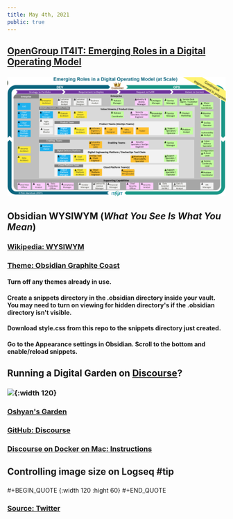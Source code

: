 ```yaml
---
title: May 4th, 2021
public: true
---
```


## [OpenGroup IT4IT: Emerging Roles in a Digital Operating Model](https://twitter.com/RobAkershoek/status/1386319346998317058/photo/1)
### ![image.png](../assets/image_1620137948272_0.png)
## Obsidian WYSIWYM (_What You See Is What You Mean_)
### [Wikipedia: WYSIWYM](https://www.wikiwand.com/en/WYSIWYM)
### [Theme: Obsidian Graphite Coast](https://github.com/owenvachell/Obsidian-Graphite-Coast)
#### Turn off any themes already in use.
#### Create a snippets directory in the .obsidian directory inside your vault. You may need to turn on viewing for hidden directory's if the .obsidian directory isn't visible.
#### Download style.css from this repo to the snippets directory just created.
#### Go to the Appearance settings in Obsidian. Scroll to the bottom and enable/reload snippets.
## Running a Digital Garden on [Discourse](https://www.discourse.org/)?
### ![](https://d11a6trkgmumsb.cloudfront.net/original/3X/1/0/101f03af29f12ea30e1226eb96a02c3ed2f6d2ef.png){:width 120}
### [Oshyan's Garden](https://garden.oshyan.com/t/why-discourse/15)
### [GitHub: Discourse](https://github.com/discourse/discourse)
### [Discourse on Docker on Mac: Instructions](https://meta.discourse.org/t/beginners-guide-to-install-discourse-for-development-using-docker/102009)
## Controlling image size on Logseq #tip
### 
#+BEGIN_QUOTE
![](){:width 120 :hight 60}
#+END_QUOTE
### [Source: Twitter](https://twitter.com/logseq/status/1358021735732244485)
